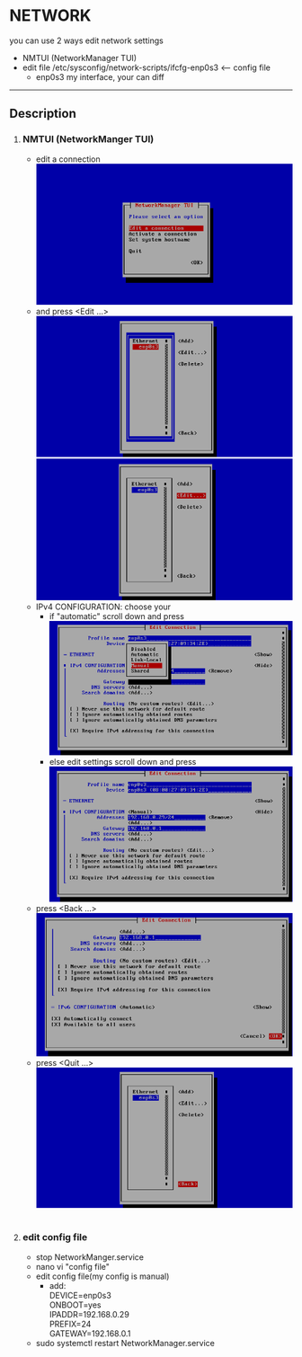 # NETWORK

you can use 2 ways edit network settings
* NMTUI (NetworkManager TUI)
* edit file /etc/sysconfig/network-scripts/ifcfg-enp0s3 <-- config file
	- enp0s3 my interface, your can diff
***

## Description
1. ### NMTUI (NetworkManger TUI)
	* edit a connection
	![img1](./imgs/1.png)  
	* <choose your interface> and press <Edit ...>
	![img2](./imgs/2.png)
	![img3](./imgs/3.png)  
	* IPv4 CONFIGURATION: choose your
		- if "automatic" scroll down and press <OK> 
		![img3](./imgs/4.png)  
		- else edit settings scroll down and press <OK>  
		![img4](./imgs/5.png)  
	* press <Back ...>  
	![img5](./imgs/6.png)  
	* press <Quit ...>  
	![img6](./imgs/7.png)  

#
2. ### edit config file
	* stop NetworkManger.service
	* nano vi "config file"
	* edit config file(my config is manual)  
		- add:  
			DEVICE=enp0s3  
			ONBOOT=yes  
			IPADDR=192.168.0.29  
			PREFIX=24  
			GATEWAY=192.168.0.1  
	* sudo systemctl restart NetworkManager.service
